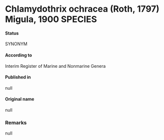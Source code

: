 # Chlamydothrix ochracea (Roth, 1797) Migula, 1900 SPECIES

#### Status
SYNONYM

#### According to
Interim Register of Marine and Nonmarine Genera

#### Published in
null

#### Original name
null

### Remarks
null